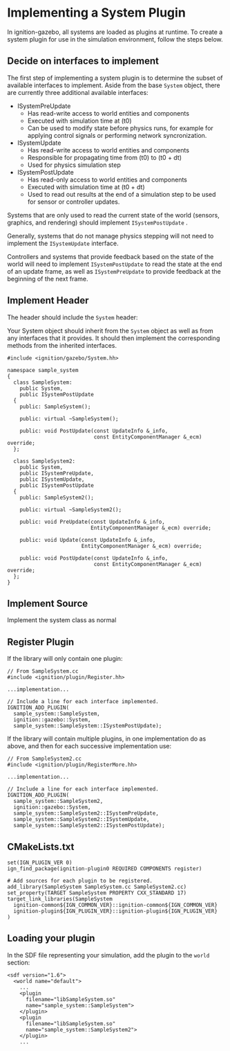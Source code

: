 # Implementing a System Plugin

In ignition-gazebo, all systems are loaded as plugins at runtime.  To create a system plugin for use in the simulation environment, follow the steps below.

## Decide on interfaces to implement

The first step of implementing a system plugin is to determine the subset of available interfaces to implement.  Aside from the base `System` object, there are currently three additional available interfaces:

* ISystemPreUpdate
    * Has read-write access to world entities and components
    * Executed with simulation time at (t0)
    * Can be used to modify state before physics runs, for example for applying control signals or performing network syncronization.
* ISystemUpdate
    * Has read-write access to world entities and components
    * Responsible for propagating time from (t0) to (t0 + dt)
    * Used for physics simulation step
* ISystemPostUpdate
    * Has read-only access to world entities and components
    * Executed with simulation time at (t0 + dt)
    * Used to read out results at the end of a simulation step to be used for sensor or controller updates.

Systems that are only used to read the current state of the world (sensors, graphics, and rendering) should implement `ISystemPostUpdate`
.

Generally, systems that do not manage physics stepping will not need to implement the `ISystemUpdate` interface.

Controllers and systems that provide feedback based on the state of the world will need to implement `ISystemPostUpdate` to read the state at the end of an update frame, as well as `ISystemPreUpdate` to provide feedback at the beginning of the next frame.


## Implement Header

The header should include the `System` header:

Your System object should inherit from the `System` object as well as from any interfaces that it provides.  It should then implement the corresponding methods from the inherited interfaces.

```
#include <ignition/gazebo/System.hh>

namespace sample_system
{
  class SampleSystem:
    public System,
    public ISystemPostUpdate
  {
    public: SampleSystem();

    public: virtual ~SampleSystem();

    public: void PostUpdate(const UpdateInfo &_info,
                            const EntityComponentManager &_ecm) override;
  };

  class SampleSystem2:
    public System,
    public ISystemPreUpdate,
    public ISystemUpdate,
    public ISystemPostUpdate
  {
    public: SampleSystem2();

    public: virtual ~SampleSystem2();

    public: void PreUpdate(const UpdateInfo &_info,
                           EntityComponentManager &_ecm) override;

    public: void Update(const UpdateInfo &_info,
                        EntityComponentManager &_ecm) override;

    public: void PostUpdate(const UpdateInfo &_info,
                            const EntityComponentManager &_ecm) override;
  };
}
```

## Implement Source

Implement the system class as normal

## Register Plugin

If the library will only contain one plugin:

```
// From SampleSystem.cc
#include <ignition/plugin/Register.hh>

...implementation...

// Include a line for each interface implemented.
IGNITION_ADD_PLUGIN(
  sample_system::SampleSystem,
  ignition::gazebo::System,
  sample_system::SampleSystem::ISystemPostUpdate);
```

If the library will contain multiple plugins, in one implementation do as above, and then for each successive implementation use:


```
// From SampleSystem2.cc
#include <ignition/plugin/RegisterMore.hh>

...implementation...

// Include a line for each interface implemented.
IGNITION_ADD_PLUGIN(
  sample_system::SampleSystem2,
  ignition::gazebo::System,
  sample_system::SampleSystem2::ISystemPreUpdate,
  sample_system::SampleSystem2::ISystemUpdate,
  sample_system::SampleSystem2::ISystemPostUpdate);
```

## CMakeLists.txt

```
set(IGN_PLUGIN_VER 0)
ign_find_package(ignition-plugin0 REQUIRED COMPONENTS register)

# Add sources for each plugin to be registered.
add_library(SampleSystem SampleSystem.cc SampleSystem2.cc)
set_property(TARGET SampleSystem PROPERTY CXX_STANDARD 17)
target_link_libraries(SampleSystem
  ignition-common${IGN_COMMON_VER}::ignition-common${IGN_COMMON_VER}
  ignition-plugin${IGN_PLUGIN_VER}::ignition-plugin${IGN_PLUGIN_VER}
)
```

## Loading your plugin

In the SDF file representing your simulation, add the plugin to the `world` section:

```
<sdf version="1.6">
  <world name="default">
    ...
    <plugin
      filename="libSampleSystem.so"
      name="sample_system::SampleSystem">
    </plugin>
    <plugin
      filename="libSampleSystem.so"
      name="sample_system::SampleSystem2">
    </plugin>
    ...
```
